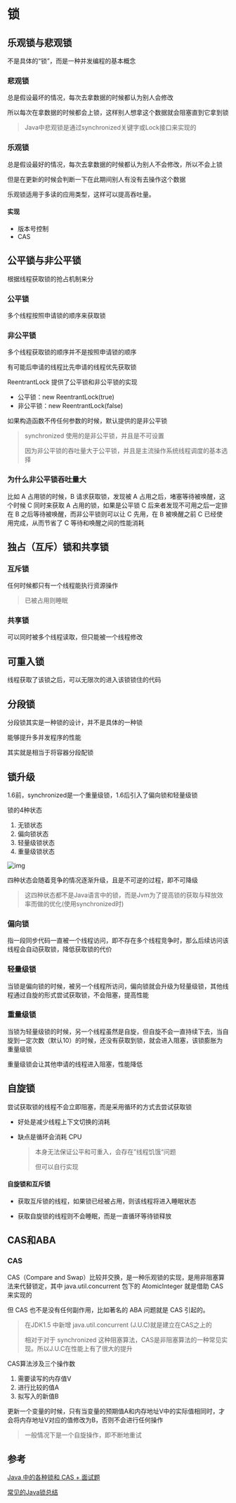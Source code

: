 # 锁

## 乐观锁与悲观锁

不是具体的“锁”，而是一种并发编程的基本概念

### 悲观锁

总是假设最坏的情况，每次去拿数据的时候都认为别人会修改

所以每次在拿数据的时候都会上锁，这样别人想拿这个数据就会阻塞直到它拿到锁

> Java中悲观锁是通过synchronized关键字或Lock接口来实现的

### 乐观锁

总是假设最好的情况，每次去拿数据的时候都认为别人不会修改，所以不会上锁

但是在更新的时候会判断一下在此期间别人有没有去操作这个数据

乐观锁适用于多读的应用类型，这样可以提高吞吐量。

#### 实现

* 版本号控制
* CAS

## 公平锁与非公平锁

根据线程获取锁的抢占机制来分

### 公平锁

多个线程按照申请锁的顺序来获取锁

### 非公平锁

多个线程获取锁的顺序并不是按照申请锁的顺序

有可能后申请的线程比先申请的线程优先获取锁

ReentrantLock 提供了公平锁和非公平锁的实现

- 公平锁：new ReentrantLock(true)
- 非公平锁：new ReentrantLock(false)

如果构造函数不传任何参数的时候，默认提供的是非公平锁

> synchronized 使用的是非公平锁，并且是不可设置
>
> 因为非公平锁的吞吐量大于公平锁，并且是主流操作系统线程调度的基本选择

### 为什么非公平锁吞吐量大

比如 A 占用锁的时候，B 请求获取锁，发现被 A 占用之后，堵塞等待被唤醒，这个时候 C 同时来获取 A 占用的锁，如果是公平锁 C 后来者发现不可用之后一定排在 B 之后等待被唤醒，而非公平锁则可以让 C 先用，在 B 被唤醒之前 C 已经使用完成，从而节省了 C 等待和唤醒之间的性能消耗

## 独占（互斥）锁和共享锁

### 互斥锁

任何时候都只有一个线程能执行资源操作

> 已被占用则睡眠

### 共享锁

可以同时被多个线程读取，但只能被一个线程修改

## 可重入锁

线程获取了该锁之后，可以无限次的进入该锁锁住的代码

## 分段锁

分段锁其实是一种锁的设计，并不是具体的一种锁

能够提升多并发程序的性能

其实就是相当于将容器分段配锁

## 锁升级

1.6前，synchronized是一个重量级锁，1.6后引入了偏向锁和轻量级锁

锁的4种状态

1. 无锁状态
2. 偏向锁状态
3. 轻量级锁状态
4. 重量级锁状态

![img](https://uploadfiles.nowcoder.com/images/20220224/4107856_1645690356869/1E93EF873A5A8C896878DBD7EB5E6C36)

四种状态会随着竞争的情况逐渐升级，且是不可逆的过程，即不可降级

> 这四种状态都不是Java语言中的锁，而是Jvm为了提高锁的获取与释放效率而做的优化(使用synchronized时)

### 偏向锁

指一段同步代码一直被一个线程访问，即不存在多个线程竞争时，那么后续访问该线程会自动获取锁，降低获取锁的代价

### 轻量级锁

当锁是偏向锁的时候，被另一个线程所访问，偏向锁就会升级为轻量级锁，其他线程通过自旋的形式尝试获取锁，不会阻塞，提高性能

### 重量级锁

当锁为轻量级锁的时候，另一个线程虽然是自旋，但自旋不会一直持续下去，当自旋到一定次数（默认10）的时候，还没有获取到锁，就会进入阻塞，该锁膨胀为重量级锁

重量级锁会让其他申请的线程进入阻塞，性能降低

## 自旋锁

尝试获取锁的线程不会立即阻塞，而是采用循环的方式去尝试获取锁

* 好处是减少线程上下文切换的消耗

* 缺点是循环会消耗 CPU

  > 本身无法保证公平和可重入，会存在”线程饥饿“问题
  >
  > 但可以自行实现

#### 自旋锁和互斥锁

* 获取互斥锁的线程，如果锁已经被占用，则该线程将进入睡眠状态

* 获取自旋锁的线程则不会睡眠，而是一直循环等待锁释放

## CAS和ABA

### CAS

CAS（Compare and Swap）比较并交换，是一种乐观锁的实现，是用非阻塞算法来代替锁定，其中 java.util.concurrent 包下的 AtomicInteger 就是借助 CAS 来实现的

 但 CAS 也不是没有任何副作用，比如著名的 ABA 问题就是 CAS 引起的。

> 在JDK1.5 中新增 java.util.concurrent (J.U.C)就是建立在CAS之上的
>
> 相对于对于 synchronized 这种阻塞算法，CAS是非阻塞算法的一种常见实现。所以J.U.C在性能上有了很大的提升

CAS算法涉及三个操作数

1. 需要读写的内存值V
2. 进行比较的值A
3. 拟写入的新值B

更新一个变量的时候，只有当变量的预期值A和内存地址V中的实际值相同时，才会将内存地址V对应的值修改为B，否则不会进行任何操作

> 一般情况下是一个自旋操作，即不断地重试

## 参考

[Java 中的各种锁和 CAS + 面试题](https://juejin.cn/post/6844904058315243527#heading-11)

[常见的Java锁总结](https://blog.51cto.com/u_14442094/2664125)